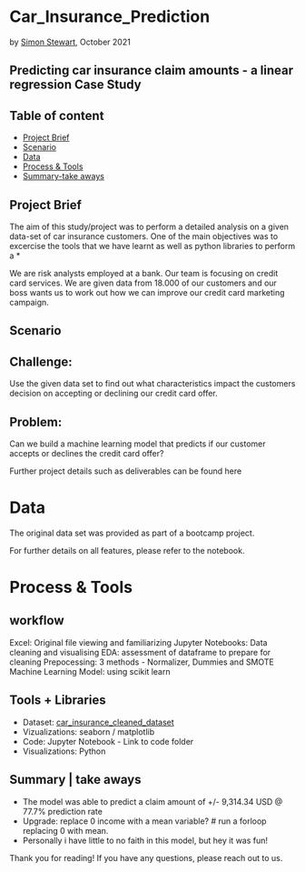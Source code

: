 # Car_Insurance_Prediction

by [Simon Stewart](https://github.com/nomaditect), October 2021


## Predicting car insurance claim amounts - a linear regression Case Study

## Table of content
- [Project Brief](https://github.com/lillaszulyovszky/ironhack-case-study-classification/blob/main/README.md#project-brief)
- [Scenario](https://github.com/lillaszulyovszky/ironhack-case-study-classification/blob/main/README.md#scenario)
- [Data](https://github.com/lillaszulyovszky/ironhack-case-study-classification/blob/main/README.md#data)
- [Process & Tools](https://github.com/lillaszulyovszky/ironhack-case-study-classification#process--tools)
- [Summary-take aways](https://github.com/lillaszulyovszky/ironhack-case-study-classification#key-take-aways)

## Project Brief

The aim of this study/project was to perform a detailed analysis on a given data-set of car insurance customers. One of the main objectives was to excercise the tools that we have learnt as well as python libraries to perform a 
* 

We are risk analysts employed at a bank. Our team is focusing on credit card services. We are given data from 18.000 of our customers and our boss wants us to work out how we can improve our credit card marketing campaign.

## Scenario

## Challenge: 
Use the given data set to find out what characteristics impact the customers decision on accepting or declining our credit card offer.

## Problem: 
Can we build a machine learning model that predicts if our customer accepts or declines the credit card offer?


Further project details such as deliverables can be found here

# Data

The original data set was provided as part of a bootcamp project.

For further details on all features, please refer to the notebook.

# Process & Tools

## workflow

Excel: Original file viewing and familiarizing
Jupyter Notebooks: Data cleaning and visualising
EDA: assessment of dataframe to prepare for cleaning
Prepocessing: 3 methods - Normalizer, Dummies and SMOTE
Machine Learning Model: using scikit learn

## Tools + Libraries

* Dataset: [car_insurance_cleaned_dataset](https://github.com/nomaditect/nomaditect_portfolio/tree/main/highlighted_projects/Car_Insurance_Analysis/Datasets)
* Vizualizations: seaborn / matplotlib
* Code: Jupyter Notebook - Link to code folder
* Visualizations: Python

## Summary | take aways

* The model was able to predict a claim amount of +/- 9,314.34 USD @ 77.7% prediction rate
* Upgrade: replace 0 income with a mean variable? # run a forloop replacing 0 with mean.
* Personally i have little to no faith in this model, but hey it was fun!


Thank you for reading!
If you have any questions, please reach out to us.
